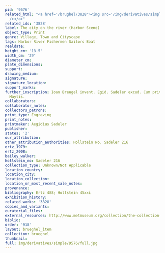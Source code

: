 ```yaml
---
pid: '9576'
related_html: "<a href='/brughel/3828'><img src='/img/derivatives/simple/3828/thumbnail.jpg'
  /></a>"
related_ids: '3828'
label: The city on the river (Harbor Scene)
object_type: Print
genre: Village, Town and Cityscape
tags: Harbor River Fishermen Sailors Boat
realdate: 
height_cm: '18.5'
width_cm: '29'
diameter_cm: 
plate_dimensions: 
support: 
drawing_medium: 
signature: 
signature_location: 
support_marks: 
further_inscription: Ioan Breugel invent. Egid. Sadeler excud. Cum privil. Sac. Caes.
  Maytis.
collaborators: 
collaborator_notes: 
collectors_patrons: 
print_type: Engraving
print_notes: 
printmaker: Aegidius Sadeler
publisher: 
states: '2'
our_attribution: 
other_attribution_authorities: Hollstein No. Sadeler 216
ertz_1979: 
ertz_2008: 
bailey_walker: 
hollstein_no: Sadeler 216
collection_type: Unknown/Not Applicable
location_country: 
location_city: 
location_collection: 
location_or_most_recent_sale_notes: 
provenance: 
bibliography: Ertz 488; Hollstein 45xxi
exhibition_history: 
related_works: '3828'
copies_and_variants: 
curatorial_files: 
external_resources: http://www.metmuseum.org/collection/the-collection-online/search/415891
biblio: 
order: '918'
layout: brueghel_item
collection: brueghel
thumbnail: 
full: img/derivatives/simple/9576/full.jpg
---
```

